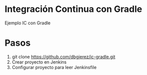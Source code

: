 # Integración Continua con Gradle
Ejemplo IC con Gradle
# Pasos
1. git clone https://github.com/dbgjerez/ic-gradle.git
2. Crear proyecto en Jenkins
3. Configurar proyecto para leer Jenkinsfile
